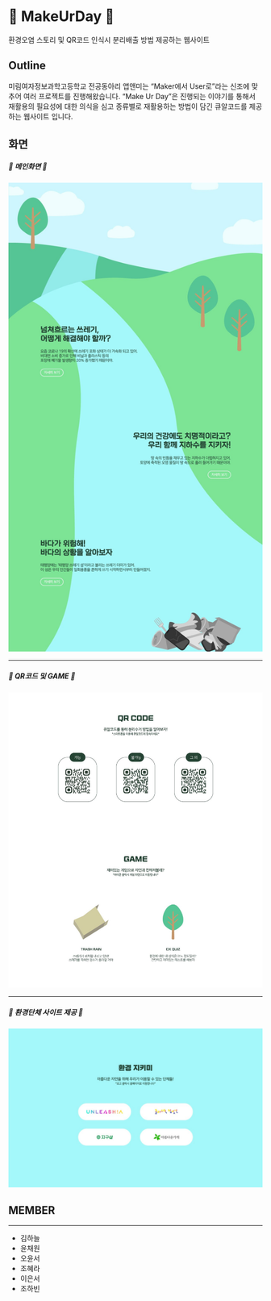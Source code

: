
# :seedling: MakeUrDay :seedling:
환경오염 스토리 및 QR코드 인식시 분리배출 방법 제공하는 웹사이트

## Outline
미림여자정보과학고등학교 전공동아리 앱앤미는 “Maker에서 User로”라는 신조에 맞추어 여러 프로젝트를 진행해왔습니다. “Make Ur Day”은 진행되는 이야기를 통해서 재활용의 필요성에 대한 의식을 심고 종류별로 재활용하는 방법이 담긴 큐알코드를 제공하는 웹사이트 입니다.

## 화면
##### :green_heart: 메인화면 :green_heart:
![메인화면](image/prototype/main_01.jpg)

--------------------------------

##### :iphone: QR코드 및 GAME :iphone:
![QR코드 및 GAME](image/prototype/main_02.jpg)

--------------------------------

##### :open_hands: 환경단체 사이트 제공 :open_hands:
![환경단체 사이트 제공](image/prototype/main_03.jpg)


## MEMBER
--------------------------------
* 김하늘
* 윤채원
* 오윤서
* 조혜라
* 이은서
* 조하빈
